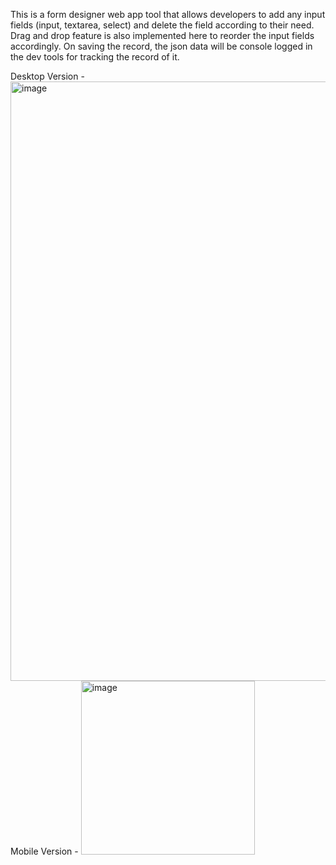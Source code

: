 This is a form designer web app tool that allows developers to add any input fields (input, textarea, select) and delete the field according to their need.
Drag and drop feature is also implemented here to reorder the input fields accordingly.
On saving the record, the json data will be console logged in the dev tools for tracking the record of it.

Desktop Version - <img width="959" alt="image" src="https://github.com/Coder-Arm/form-designer/assets/113359996/fbeb877d-2137-46b7-903e-27c1d100f6e9">
Mobile Version - <img width="278" alt="image" src="https://github.com/Coder-Arm/form-designer/assets/113359996/1a82133d-4985-44e4-86b3-46d439015482">

